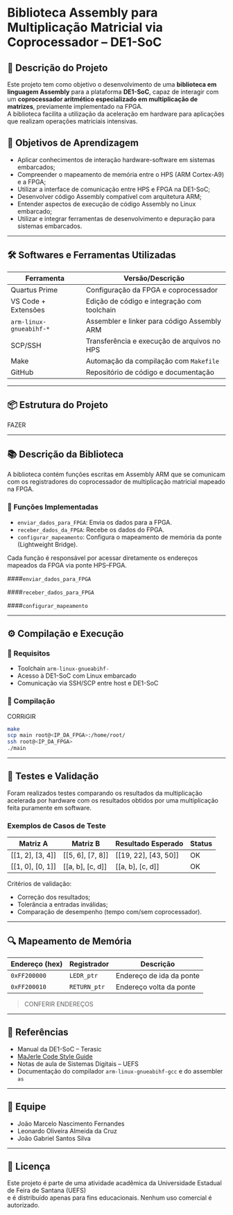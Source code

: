 # Biblioteca Assembly para Multiplicação Matricial via Coprocessador – DE1-SoC

## 📌 Descrição do Projeto

Este projeto tem como objetivo o desenvolvimento de uma **biblioteca em linguagem Assembly** para a plataforma **DE1-SoC**, capaz de interagir com um **coprocessador aritmético especializado em multiplicação de matrizes**, previamente implementado na FPGA.  
A biblioteca facilita a utilização da aceleração em hardware para aplicações que realizam operações matriciais intensivas.

## 🎯 Objetivos de Aprendizagem

- Aplicar conhecimentos de interação hardware-software em sistemas embarcados;
- Compreender o mapeamento de memória entre o HPS (ARM Cortex-A9) e a FPGA;
- Utilizar a interface de comunicação entre HPS e FPGA na DE1-SoC;
- Desenvolver código Assembly compatível com arquitetura ARM;
- Entender aspectos de execução de código Assembly no Linux embarcado;
- Utilizar e integrar ferramentas de desenvolvimento e depuração para sistemas embarcados.

---

## 🛠️ Softwares e Ferramentas Utilizadas

| Ferramenta               | Versão/Descrição                                      |
|--------------------------|--------------------------------------------------------|
| Quartus Prime            | Configuração da FPGA e coprocessador                 |
| VS Code + Extensões      | Edição de código e integração com toolchain          |
| `arm-linux-gnueabihf-*`  | Assembler e linker para código Assembly ARM           |
| SCP/SSH                  | Transferência e execução de arquivos no HPS           |
| Make                     | Automação da compilação com `Makefile`                |
| GitHub                   | Repositório de código e documentação                  |

---

## 📦 Estrutura do Projeto

FAZER

---

## 📚 Descrição da Biblioteca

A biblioteca contém funções escritas em Assembly ARM que se comunicam com os registradores do coprocessador de multiplicação matricial mapeado na FPGA.

### 📌 Funções Implementadas 

- `enviar_dados_para_FPGA`: Envia os dados para a FPGA.
- `receber_dados_da_FPGA`: Recebe os dados do FPGA.
- `configurar_mapeamento`: Configura o mapeamento de memória da ponte (Lightweight Bridge).

Cada função é responsável por acessar diretamente os endereços mapeados da FPGA via ponte HPS–FPGA.

####`enviar_dados_para_FPGA`

####`receber_dados_para_FPGA`

####`configurar_mapeamento`

---

## ⚙️ Compilação e Execução

### 🔧 Requisitos

- Toolchain `arm-linux-gnueabihf-`
- Acesso à DE1-SoC com Linux embarcado
- Comunicação via SSH/SCP entre host e DE1-SoC

### 🔨 Compilação

CORRiGIR

```bash
make
scp main root@<IP_DA_FPGA>:/home/root/
ssh root@<IP_DA_FPGA>
./main
```

---

## 🧪 Testes e Validação

Foram realizados testes comparando os resultados da multiplicação acelerada por hardware com os resultados obtidos por uma multiplicação feita puramente em software.

### Exemplos de Casos de Teste

| Matriz A         | Matriz B         | Resultado Esperado | Status |
|------------------|------------------|---------------------|--------|
| [[1, 2], [3, 4]] | [[5, 6], [7, 8]] | [[19, 22], [43, 50]]| OK     |
| [[1, 0], [0, 1]] | [[a, b], [c, d]] | [[a, b], [c, d]]    | OK     |

Critérios de validação:

- Correção dos resultados;
- Tolerância a entradas inválidas;
- Comparação de desempenho (tempo com/sem coprocessador).

---

## 🔍 Mapeamento de Memória 

| Endereço (hex)  | Registrador        | Descrição                         |
|------------------|---------------------|-------------------------------------|
| `0xFF200000`     | `LEDR_ptr`          | Endereço de ida da ponte            |
| `0xFF200010`     | `RETURN_ptr`        | Endereço volta da ponte             |

> CONFERIR ENDEREÇOS

---

## 📖 Referências

- Manual da DE1-SoC – Terasic  
- [MaJerle Code Style Guide](https://github.com/MaJerle/c-code-style)  
- Notas de aula de Sistemas Digitais – UEFS  
- Documentação do compilador `arm-linux-gnueabihf-gcc` e do assembler `as`  

---

## 👥 Equipe

- João Marcelo Nascimento Fernandes
- Leonardo Oliveira Almeida da Cruz
- João Gabriel Santos Silva

---

## 📄 Licença

Este projeto é parte de uma atividade acadêmica da Universidade Estadual de Feira de Santana (UEFS)  
e é distribuído apenas para fins educacionais. Nenhum uso comercial é autorizado.
